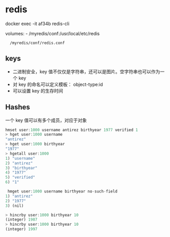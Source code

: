 # redis

docker exec -it af34b redis-cli

volumes:
      - /myredis/conf:/usr/local/etc/redis

      /myredis/conf/redis.conf

## keys

* 二进制安全，key 值不仅仅是字符串，还可以是图片。空字符串也可以作为一个 key
* 对 key 的命名可以定义模板： object-type:id
* 可以设置 key 的生存时间

## Hashes

一个 key 值可以有多个成员，对应于对象

```js
hmset user:1000 username antirez birthyear 1977 verified 1
> hget user:1000 username
"antirez"
> hget user:1000 birthyear
"1977"
> hgetall user:1000
1) "username"
2) "antirez"
3) "birthyear"
4) "1977"
5) "verified"
6) "1"

 hmget user:1000 username birthyear no-such-field
1) "antirez"
2) "1977"
3) (nil)

> hincrby user:1000 birthyear 10
(integer) 1987
> hincrby user:1000 birthyear 10
(integer) 1997
```
